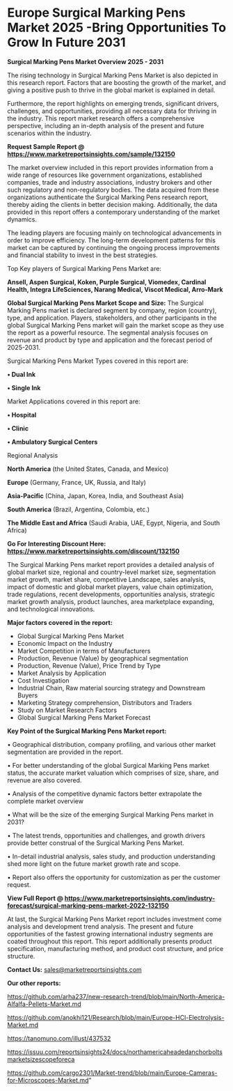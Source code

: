  # Europe Surgical Marking Pens Market 2025 -Bring Opportunities To Grow In Future 2031

<Strong> Surgical Marking Pens Market Overview 2025 - 2031</strong>

The rising technology in Surgical Marking Pens Market is also depicted in this research report. Factors that are boosting the growth of the market, and giving a positive push to thrive in the global market is explained in detail.

Furthermore, the report highlights on emerging trends, significant drivers, challenges, and opportunities, providing all necessary data for thriving in the industry. This report market research offers a comprehensive perspective, including an in-depth analysis of the present and future scenarios within the industry.

<strong>Request Sample Report @ <a href=https://www.marketreportsinsights.com/sample/132150>https://www.marketreportsinsights.com/sample/132150</a></strong>

The market overview included in this report provides information from a wide range of resources like government organizations, established companies, trade and industry associations, industry brokers and other such regulatory and non-regulatory bodies. The data acquired from these organizations authenticate the Surgical Marking Pens research report, thereby aiding the clients in better decision making. Additionally, the data provided in this report offers a contemporary understanding of the market dynamics.

The leading players are focusing mainly on technological advancements in order to improve efficiency. The long-term development patterns for this market can be captured by continuing the ongoing process improvements and financial stability to invest in the best strategies.

Top Key players of Surgical Marking Pens Market are:

<strong>Ansell, Aspen Surgical, Koken, Purple Surgical, Viomedex, Cardinal Health, Integra LifeSciences, Narang Medical, Viscot Medical, Arro-Mark</strong>

<strong><b>Global Surgical Marking Pens Market Scope and Size:</b></strong>
The Surgical Marking Pens market is declared segment by company, region (country), type, and application. Players, stakeholders, and other participants in the global Surgical Marking Pens market will gain the market scope as they use the report as a powerful resource. The segmental analysis focuses on revenue and product by type and application and the forecast period of 2025-2031.

Surgical Marking Pens Market Types covered in this report are:

<strong>• Dual Ink

• Single Ink</strong>

Market Applications covered in this report are:

<strong>• Hospital

• Clinic

• Ambulatory Surgical Centers</strong> 

Regional Analysis

<strong>North America</strong> (the United States, Canada, and Mexico)

<strong>Europe</strong> (Germany, France, UK, Russia, and Italy)

<strong>Asia-Pacific</strong> (China, Japan, Korea, India, and Southeast Asia)

<strong>South America</strong> (Brazil, Argentina, Colombia, etc.)

<strong>The Middle East and Africa</strong> (Saudi Arabia, UAE, Egypt, Nigeria, and South Africa)

<strong>Go For Interesting Discount Here: <a href=https://www.marketreportsinsights.com/discount/132150>https://www.marketreportsinsights.com/discount/132150</a></strong>

The Surgical Marking Pens market report provides a detailed analysis of global market size, regional and country-level market size, segmentation market growth, market share, competitive Landscape, sales analysis, impact of domestic and global market players, value chain optimization, trade regulations, recent developments, opportunities analysis, strategic market growth analysis, product launches, area marketplace expanding, and technological innovations.

<strong><b>Major factors covered in the report:</b></strong>
<ul>
  <li>Global Surgical Marking Pens Market </li>
  <li>Economic Impact on the Industry</li>
  <li>Market Competition in terms of Manufacturers</li>
  <li>Production, Revenue (Value) by geographical segmentation</li>
  <li>Production, Revenue (Value), Price Trend by Type</li>
  <li>Market Analysis by Application</li>
  <li>Cost Investigation</li>
  <li>Industrial Chain, Raw material sourcing strategy and Downstream Buyers</li>
  <li>Marketing Strategy comprehension, Distributors and Traders</li>
  <li>Study on Market Research Factors</li>
  <li>Global Surgical Marking Pens Market Forecast</li>
</ul>

<strong><b>Key Point of the Surgical Marking Pens Market report:</b></strong>

• Geographical distribution, company profiling, and various other market segmentation are provided in the report.

• For better understanding of the global Surgical Marking Pens market status, the accurate market valuation which comprises of size, share, and revenue are also covered.

• Analysis of the competitive dynamic factors better extrapolate the complete market overview

• What will be the size of the emerging Surgical Marking Pens market in 2031?

• The latest trends, opportunities and challenges, and growth drivers provide better construal of the Surgical Marking Pens Market.

• In-detail industrial analysis, sales study, and production understanding shed more light on the future market growth rate and scope.

• Report also offers the opportunity for customization as per the customer request.

<strong><b>View Full Report @ <a href=https://www.marketreportsinsights.com/industry-forecast/surgical-marking-pens-market-2022-132150>https://www.marketreportsinsights.com/industry-forecast/surgical-marking-pens-market-2022-132150</a></b></strong>


At last, the Surgical Marking Pens Market report includes investment come analysis and development trend analysis. The present and future opportunities of the fastest growing international industry segments are coated throughout this report. This report additionally presents product specification, manufacturing method, and product cost structure, and price structure.

<strong>Contact Us:</strong>
sales@marketreportsinsights.com

<strong>Our other reports:</strong>

<a href=https://github.com/arha237/new-research-trend/blob/main/North-America-Alfalfa-Pellets-Market.md>https://github.com/arha237/new-research-trend/blob/main/North-America-Alfalfa-Pellets-Market.md</a>

<a href=https://github.com/anokhi121/Research/blob/main/Europe-HCl-Electrolysis-Market.md>https://github.com/anokhi121/Research/blob/main/Europe-HCl-Electrolysis-Market.md</a>

<a href=https://tanomuno.com/illust/437532>https://tanomuno.com/illust/437532</a>

<a href=https://issuu.com/reportsinsights24/docs/northamericaheadedanchorboltsmarketsizescopeforeca>https://issuu.com/reportsinsights24/docs/northamericaheadedanchorboltsmarketsizescopeforeca</a>

<a href=https://github.com/cargo2301/Market-trend/blob/main/Europe-Cameras-for-Microscopes-Market.md>https://github.com/cargo2301/Market-trend/blob/main/Europe-Cameras-for-Microscopes-Market.md</a>"
